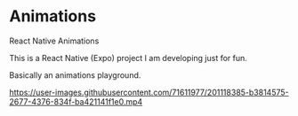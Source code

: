 # Animations
React Native Animations


This is a React Native (Expo) project I am developing just for fun. 

Basically an animations playground.



https://user-images.githubusercontent.com/71611977/201118385-b3814575-2677-4376-834f-ba421141f1e0.mp4

